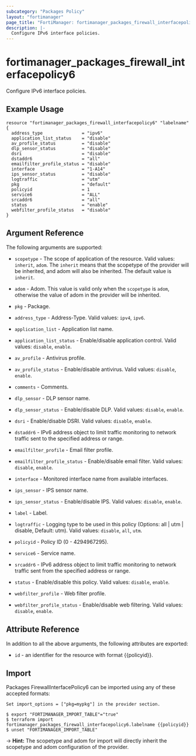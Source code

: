 ```yaml
---
subcategory: "Packages Policy"
layout: "fortimanager"
page_title: "FortiManager: fortimanager_packages_firewall_interfacepolicy6"
description: |-
  Configure IPv6 interface policies.
---
```


# fortimanager_packages_firewall_interfacepolicy6
Configure IPv6 interface policies.

## Example Usage

```hcl
resource "fortimanager_packages_firewall_interfacepolicy6" "labelname" {
  address_type               = "ipv6"
  application_list_status    = "disable"
  av_profile_status          = "disable"
  dlp_sensor_status          = "disable"
  dsri                       = "disable"
  dstaddr6                   = "all"
  emailfilter_profile_status = "disable"
  interface                  = "1-A14"
  ips_sensor_status          = "disable"
  logtraffic                 = "utm"
  pkg                        = "default"
  policyid                   = 1
  service6                   = "ALL"
  srcaddr6                   = "all"
  status                     = "enable"
  webfilter_profile_status   = "disable"
}
```

## Argument Reference


The following arguments are supported:

* `scopetype` - The scope of application of the resource. Valid values: `inherit`, `adom`. The `inherit` means that the scopetype of the provider will be inherited, and adom will also be inherited. The default value is `inherit`.
* `adom` - Adom. This value is valid only when the `scopetype` is `adom`, otherwise the value of adom in the provider will be inherited.
* `pkg` - Package.

* `address_type` - Address-Type. Valid values: `ipv4`, `ipv6`.

* `application_list` - Application list name.
* `application_list_status` - Enable/disable application control. Valid values: `disable`, `enable`.

* `av_profile` - Antivirus profile.
* `av_profile_status` - Enable/disable antivirus. Valid values: `disable`, `enable`.

* `comments` - Comments.
* `dlp_sensor` - DLP sensor name.
* `dlp_sensor_status` - Enable/disable DLP. Valid values: `disable`, `enable`.

* `dsri` - Enable/disable DSRI. Valid values: `disable`, `enable`.

* `dstaddr6` - IPv6 address object to limit traffic monitoring to network traffic sent to the specified address or range.
* `emailfilter_profile` - Email filter profile.
* `emailfilter_profile_status` - Enable/disable email filter. Valid values: `disable`, `enable`.

* `interface` - Monitored interface name from available interfaces.
* `ips_sensor` - IPS sensor name.
* `ips_sensor_status` - Enable/disable IPS. Valid values: `disable`, `enable`.

* `label` - Label.
* `logtraffic` - Logging type to be used in this policy (Options: all | utm | disable, Default: utm). Valid values: `disable`, `all`, `utm`.

* `policyid` - Policy ID (0 - 4294967295).
* `service6` - Service name.
* `srcaddr6` - IPv6 address object to limit traffic monitoring to network traffic sent from the specified address or range.
* `status` - Enable/disable this policy. Valid values: `disable`, `enable`.

* `webfilter_profile` - Web filter profile.
* `webfilter_profile_status` - Enable/disable web filtering. Valid values: `disable`, `enable`.



## Attribute Reference

In addition to all the above arguments, the following attributes are exported:
* `id` - an identifier for the resource with format {{policyid}}.

## Import

Packages FirewallInterfacePolicy6 can be imported using any of these accepted formats:
```
Set import_options = ["pkg=mypkg"] in the provider section.

$ export "FORTIMANAGER_IMPORT_TABLE"="true"
$ terraform import fortimanager_packages_firewall_interfacepolicy6.labelname {{policyid}}
$ unset "FORTIMANAGER_IMPORT_TABLE"
```
-> **Hint:** The scopetype and adom for import will directly inherit the scopetype and adom configuration of the provider.
